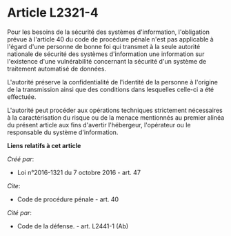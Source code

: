 # Article L2321-4

Pour les besoins de la sécurité des systèmes d'information, l'obligation prévue à l'article 40 du code de procédure pénale
n'est pas applicable à l'égard d'une personne de bonne foi qui transmet à la seule autorité nationale de sécurité des
systèmes d'information une information sur l'existence d'une vulnérabilité concernant la sécurité d'un système de traitement
automatisé de données. 

L'autorité préserve la confidentialité de l'identité de la personne à l'origine de la transmission ainsi que des conditions
dans lesquelles celle-ci a été effectuée. 

L'autorité peut procéder aux opérations techniques strictement nécessaires à la caractérisation du risque ou de la menace
mentionnés au premier alinéa du présent article aux fins d'avertir l'hébergeur, l'opérateur ou le responsable du système
d'information.

**Liens relatifs à cet article**

_Créé par_:

  - Loi n°2016-1321 du 7 octobre 2016 - art. 47

_Cite_:

  - Code de procédure pénale - art. 40

_Cité par_:

  - Code de la défense. - art. L2441-1 (Ab)
